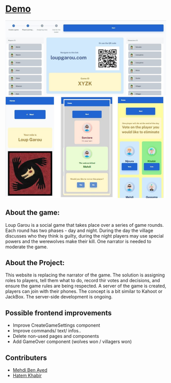 # [Demo](https://loupgarou.netlify.app)

![preview](public/assets/preview1.JPG)
![preview](public/assets/preview6.jpg)


## About the game:
Loup Garou is a social game that takes place over a series of game rounds. Each round has two phases - day and night. During the day the village discusses who they think is guilty, during the night players may use special powers and the werewolves make their kill. One narrator is needed to moderate the game. 


## About the Project:
This website is replacing the narrator of the game. The solution is assigning roles to players, tell them what to do, record thir votes and decisions, and ensure the game rules are being respected. A server of the game is created, players can join with their phones. The concept is a bit similar to Kahoot or JackBox. The server-side development is ongoing.

## Possible frontend improvements

- Improve CreateGameSettings component
- Improve commands/ text/ infos..
- Delete non-used pages and components
- Add GameOver component (wolves won / villagers won)


## Contributers

-  [Mehdi Ben Ayed](https://github.com/BenAyedMehdi) 
-  [Hatem Khabir](https://github.com/HatemKhabir) 

